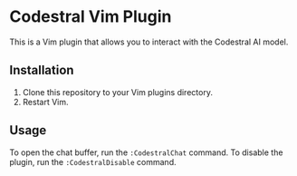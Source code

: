 # Codestral Vim Plugin

This is a Vim plugin that allows you to interact with the Codestral AI model.

## Installation

1. Clone this repository to your Vim plugins directory.
2. Restart Vim.

## Usage

To open the chat buffer, run the `:CodestralChat` command. To disable the plugin, run the `:CodestralDisable` command.
